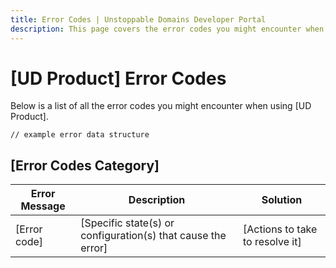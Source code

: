 ```yaml
---
title: Error Codes | Unstoppable Domains Developer Portal
description: This page covers the error codes you might encounter when using [UD Product].
---
```


# [UD Product] Error Codes

Below is a list of all the error codes you might encounter when using [UD Product].

```
// example error data structure
```

## [Error Codes Category]

| Error Message | Description | Solution |
| - | - | - |
| [Error code] | [Specific state(s) or configuration(s) that cause the error] | [Actions to take to resolve it] |
